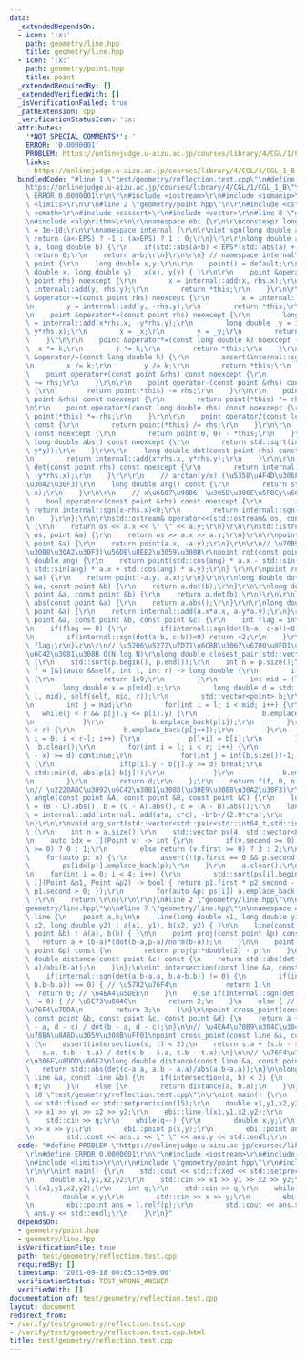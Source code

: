 ```yaml
---
data:
  _extendedDependsOn:
  - icon: ':x:'
    path: geometry/line.hpp
    title: geometry/line.hpp
  - icon: ':x:'
    path: geometry/point.hpp
    title: point
  _extendedRequiredBy: []
  _extendedVerifiedWith: []
  _isVerificationFailed: true
  _pathExtension: cpp
  _verificationStatusIcon: ':x:'
  attributes:
    '*NOT_SPECIAL_COMMENTS*': ''
    ERROR: '0.0000001'
    PROBLEM: https://onlinejudge.u-aizu.ac.jp/courses/library/4/CGL/1/CGL_1_B
    links:
    - https://onlinejudge.u-aizu.ac.jp/courses/library/4/CGL/1/CGL_1_B
  bundledCode: "#line 1 \"test/geometry/reflection.test.cpp\"\n#define PROBLEM \"\
    https://onlinejudge.u-aizu.ac.jp/courses/library/4/CGL/1/CGL_1_B\"\r\n#define\
    \ ERROR 0.0000001\r\n\r\n#include <iostream>\r\n#include <iomanip>\r\n#include\
    \ <limits>\r\n\r\n#line 2 \"geometry/point.hpp\"\n\r\n#include <cstdint>\r\n#include\
    \ <cmath>\r\n#include <cassert>\r\n#include <vector>\r\n#line 8 \"geometry/point.hpp\"\
    \n#include <algorithm>\r\n\r\nnamespace ebi {\r\n\r\nconstexpr long double EPS\
    \ = 1e-10;\r\n\r\nnamespace internal {\r\n\r\nint sgn(long double a) {\r\n   \
    \ return (a<-EPS) ? -1 : (a>EPS) ? 1 : 0;\r\n}\r\n\r\nlong double add(long double\
    \ a, long double b) {\r\n    if(std::abs(a+b) < EPS*(std::abs(a) + std::abs(b)))\
    \ return 0;\r\n    return a+b;\r\n}\r\n\r\n} // namespace internal\r\n\r\nstruct\
    \ point {\r\n    long double x,y;\r\n\r\n    point() = default;\r\n\r\n    point(long\
    \ double x, long double y) : x(x), y(y) { }\r\n\r\n    point &operator+=(const\
    \ point rhs) noexcept {\r\n        x = internal::add(x, rhs.x);\r\n        y =\
    \ internal::add(y, rhs.y);\r\n        return *this;\r\n    }\r\n\r\n    point\
    \ &operator-=(const point rhs) noexcept {\r\n        x = internal::add(x, -rhs.x);\r\
    \n        y = internal::add(y, -rhs.y);\r\n        return *this;\r\n    }\r\n\r\
    \n    point &operator*=(const point rhs) noexcept {\r\n        long double _x\
    \ = internal::add(x*rhs.x, -y*rhs.y);\r\n        long double _y = internal::add(x*rhs.y,\
    \ y*rhs.x);\r\n        x = _x;\r\n        y = _y;\r\n        return *this;\r\n\
    \    }\r\n\r\n    point &operator*=(const long double k) noexcept {\r\n      \
    \  x *= k;\r\n        y *= k;\r\n        return *this;\r\n    }\r\n\r\n    point\
    \ &operator/=(const long double k) {\r\n        assert(internal::sgn(k)!=0);\r\
    \n        x /= k;\r\n        y /= k;\r\n        return *this;\r\n    }\r\n\r\n\
    \    point operator+(const point &rhs) const noexcept {\r\n        return point(*this)\
    \ += rhs;\r\n    }\r\n\r\n    point operator-(const point &rhs) const noexcept\
    \ {\r\n        return point(*this) -= rhs;\r\n    }\r\n\r\n    point operator*(const\
    \ point &rhs) const noexcept {\r\n        return point(*this) *= rhs;\r\n    }\r\
    \n\r\n    point operator*(const long double rhs) const noexcept {\r\n        return\
    \ point(*this) *= rhs;\r\n    }\r\n\r\n    point operator/(const long double rhs)\
    \ const {\r\n        return point(*this) /= rhs;\r\n    }\r\n\r\n    point operator-()\
    \ const noexcept {\r\n        return point(0, 0) - *this;\r\n    }\r\n\r\n   \
    \ long double abs() const noexcept {\r\n        return std::sqrt(internal::add(x*x,\
    \ y*y));\r\n    }\r\n\r\n    long double dot(const point rhs) const noexcept {\r\
    \n        return internal::add(x*rhs.x, y*rhs.y);\r\n    }\r\n\r\n    long double\
    \ det(const point rhs) const noexcept {\r\n        return internal::add(x*rhs.y,\
    \ -y*rhs.x);\r\n    }\r\n\r\n    // arctan(y/x) (\u5358\u4F4D\u306F\u30E9\u30B8\
    \u30A2\u30F3)\r\n    long double arg() const {\r\n        return std::atan2(y,\
    \ x);\r\n    }\r\n\r\n    // x\u6607\u9806, \u305D\u306E\u5F8Cy\u6607\u9806\r\n\
    \    bool operator<(const point &rhs) const noexcept {\r\n        if(internal::sgn(x-rhs.x))\
    \ return internal::sgn(x-rhs.x)<0;\r\n        return internal::sgn(y-rhs.y)<0;\r\
    \n    }\r\n};\r\n\r\nstd::ostream& operator<<(std::ostream& os, const point &a)\
    \ {\r\n    return os << a.x << \" \" << a.y;\r\n}\r\n\r\nstd::istream& operator>>(std::istream&\
    \ os, point &a) {\r\n    return os >> a.x >> a.y;\r\n}\r\n\r\npoint conj(const\
    \ point &a) {\r\n    return point(a.x, -a.y);\r\n}\r\n\r\n// \u70B9a \u3092ang(\u30E9\
    \u30B8\u30A2\u30F3)\u56DE\u8EE2\u3059\u308B\r\npoint rot(const point &a, long\
    \ double ang) {\r\n    return point(std::cos(ang) * a.x - std::sin(ang) * a.y,\
    \ std::sin(ang) * a.x + std::cos(ang) * a.y);\r\n} \r\n\r\npoint rot90(const point\
    \ &a) {\r\n    return point(-a.y, a.x);\r\n}\r\n\r\nlong double dot(const point\
    \ &a, const point &b) {\r\n    return a.dot(b);\r\n}\r\n\r\nlong double det(const\
    \ point &a, const point &b) {\r\n    return a.det(b);\r\n}\r\n\r\nlong double\
    \ abs(const point &a) {\r\n    return a.abs();\r\n}\r\n\r\nlong double norm(const\
    \ point &a) {\r\n    return internal::add(a.x*a.x, a.y*a.y);\r\n}\r\n\r\nint isp(const\
    \ point &a, const point &b, const point &c) {\r\n    int flag = internal::sgn(det(b-a,c-a));\r\
    \n    if(flag == 0) {\r\n        if(internal::sgn(dot(b-a, c-a))<0) return -2;\r\
    \n        if(internal::sgn(dot(a-b, c-b))<0) return +2;\r\n    }\r\n    return\
    \ flag;\r\n}\r\n\r\n// \u5206\u5272\u7D71\u6CBB\u3067\u6700\u8FD1\u70B9\u5BFE\u3092\
    \u6C42\u3081\u308B O(N log N)\r\nlong double closest_pair(std::vector<point> p)\
    \ {\r\n    std::sort(p.begin(), p.end());\r\n    int n = p.size();\r\n    auto\
    \ f = [&](auto &&self, int l, int r) -> long double {\r\n        if(r-l == 1)\
    \ {\r\n            return 1e9;\r\n        }\r\n        int mid = (l+r)/2;\r\n\
    \        long double x = p[mid].x;\r\n        long double d = std::min(self(self,\
    \ l, mid), self(self, mid, r));\r\n        std::vector<point> b;\r\n        b.reserve(r-l);\r\
    \n        int j = mid;\r\n        for(int i = l; i < mid; i++) {\r\n         \
    \   while(j < r && p[j].y <= p[i].y) {\r\n                b.emplace_back(p[j++]);\r\
    \n            }\r\n            b.emplace_back(p[i]);\r\n        }\r\n        while(j\
    \ < r) {\r\n            b.emplace_back(p[j++]);\r\n        }\r\n        for(int\
    \ i = 0; i < r-l; i++) {\r\n            p[l+i] = b[i];\r\n        }\r\n      \
    \  b.clear();\r\n        for(int i = l; i < r; i++) {\r\n            if(std::abs(p[i].x\
    \ - x) >= d) continue;\r\n            for(int j = int(b.size())-1; j >= 0; j--)\
    \ {\r\n                if(p[i].y - b[j].y >= d) break;\r\n                d =\
    \ std::min(d, abs(p[i]-b[j]));\r\n            }\r\n            b.emplace_back(p[i]);\r\
    \n        }\r\n        return d;\r\n    };\r\n    return f(f, 0, n);\r\n}\r\n\r\
    \n// \u2220ABC\u3092\u6C42\u3081\u308B(\u30E9\u30B8\u30A2\u30F3)\r\nlong double\
    \ angle(const point &A, const point &B, const point &C) {\r\n    long double a\
    \ = (B - C).abs(), b = (C - A).abs(), c = (A - B).abs();\r\n    long double cos\
    \ = internal::add(internal::add(a*a, c*c), -b*b)/(2.0*c*a);\r\n    return std::acos(cos);\r\
    \n}\r\n\r\nvoid arg_sort(std::vector<std::pair<std::int64_t,std::int64_t>> &a)\
    \ {\r\n    int n = a.size();\r\n    std::vector ps(4, std::vector<Point>());\r\
    \n    auto idx = [](Point v) -> int {\r\n        if(v.second >= 0) return (v.first\
    \ >= 0) ? 0 : 1;\r\n        else return (v.first >= 0) ? 3 : 2;\r\n    };\r\n\
    \    for(auto p: a) {\r\n        assert(!(p.first == 0 && p.second == 0));\r\n\
    \        ps[idx(p)].emplace_back(p);\r\n    }\r\n    a.clear();\r\n    a.reserve(n);\r\
    \n    for(int i = 0; i < 4; i++) {\r\n        std::sort(ps[i].begin(), ps[i].end(),\
    \ [](Point &p1, Point &p2) -> bool { return p1.first * p2.second - p2.first *\
    \ p1.second > 0; });\r\n        for(auto &p: ps[i]) a.emplace_back(p);\r\n   \
    \ }\r\n    return;\r\n}\r\n\r\n}\n#line 2 \"geometry/line.hpp\"\n\n#line 5 \"\
    geometry/line.hpp\"\n\n#line 7 \"geometry/line.hpp\"\n\nnamespace ebi {\n\nstruct\
    \ line {\n    point a,b;\n\n    line(long double x1, long double y1, long double\
    \ x2, long double y2) : a(x1, y1), b(x2, y2) { }\n\n    line(const point &a, const\
    \ point &b) : a(a), b(b) { }\n\n    point proj(const point &p) const {\n     \
    \   return a + (b-a)*(dot(b-a,p-a)/norm(b-a));\n    }\n\n    point relf(const\
    \ point &p) const {\n        return proj(p)*double(2) - p;\n    }\n\n    long\
    \ double distance(const point &c) const {\n    return std::abs(det(c - a, b -\
    \ a)/abs(b-a));\n    }\n};\n\nint intersection(const line &a, const line &b) {\n\
    \    if(internal::sgn(det(a.b-a.a, b.a-b.b)) != 0) {\n        if(internal::sgn(dot(a.b-a.a,\
    \ b.b-b.a)) == 0) { // \u5782\u76F4\n            return 1;\n        }\n      \
    \  return 0; // \u4EA4\u5DEE\n    }\n    else if(internal::sgn(det(a.b-a.a, b.a-a.a))\
    \ != 0) { // \u5E73\u884C\n        return 2;\n    }\n    else { // \u540C\u4E00\
    \u76F4\u7DDA\n        return 3;\n    }\n}\n\npoint cross_point(const point &a,\
    \ const point &b, const point &c, const point &d) {\n    return a + (b-a) * det(c\
    \ - a, d - c) / det(b - a, d - c);\n}\n\n// \u4EA4\u70B9\u304C\u3042\u308B\u304B\
    \u78BA\u8A8D\u3059\u308B\uFF01\npoint cross_point(const line &s, const line &t)\
    \ {\n    assert(intersection(s, t) < 2);\n    return s.a + (s.b - s.a) * det(t.a\
    \ - s.a, t.b - t.a) / det(s.b - s.a, t.b - t.a);\n}\n\n// \u76F4\u7DDAa\u3068\u70B9\
    c\u306E\u8DDD\u96E2\nlong double distance(const line &a, const point &c) {\n \
    \   return std::abs(det(c-a.a, a.b - a.a)/abs(a.b-a.a));\n}\n\nlong double distance(const\
    \ line &a, const line &b) {\n    if(intersection(a, b) < 2) {\n        return\
    \ 0;\n    }\n    else {\n        return distance(a, b.a);\n    }\n}\n\n}\n#line\
    \ 10 \"test/geometry/reflection.test.cpp\"\n\r\nint main() {\r\n    std::cout\
    \ << std::fixed << std::setprecision(15);\r\n    double x1,y1,x2,y2;\r\n    std::cin\
    \ >> x1 >> y1 >> x2 >> y2;\r\n    ebi::line l(x1,y1,x2,y2);\r\n    int q;\r\n\
    \    std::cin >> q;\r\n    while(q--) {\r\n        double x,y;\r\n        std::cin\
    \ >> x >> y;\r\n        ebi::point p(x,y);\r\n        ebi::point ans = l.relf(p);\r\
    \n        std::cout << ans.x << \" \" << ans.y << std::endl;\r\n    }\r\n}\n"
  code: "#define PROBLEM \"https://onlinejudge.u-aizu.ac.jp/courses/library/4/CGL/1/CGL_1_B\"\
    \r\n#define ERROR 0.0000001\r\n\r\n#include <iostream>\r\n#include <iomanip>\r\
    \n#include <limits>\r\n\r\n#include \"geometry/point.hpp\"\r\n#include \"geometry/line.hpp\"\
    \r\n\r\nint main() {\r\n    std::cout << std::fixed << std::setprecision(15);\r\
    \n    double x1,y1,x2,y2;\r\n    std::cin >> x1 >> y1 >> x2 >> y2;\r\n    ebi::line\
    \ l(x1,y1,x2,y2);\r\n    int q;\r\n    std::cin >> q;\r\n    while(q--) {\r\n\
    \        double x,y;\r\n        std::cin >> x >> y;\r\n        ebi::point p(x,y);\r\
    \n        ebi::point ans = l.relf(p);\r\n        std::cout << ans.x << \" \" <<\
    \ ans.y << std::endl;\r\n    }\r\n}"
  dependsOn:
  - geometry/point.hpp
  - geometry/line.hpp
  isVerificationFile: true
  path: test/geometry/reflection.test.cpp
  requiredBy: []
  timestamp: '2021-09-18 00:05:33+09:00'
  verificationStatus: TEST_WRONG_ANSWER
  verifiedWith: []
documentation_of: test/geometry/reflection.test.cpp
layout: document
redirect_from:
- /verify/test/geometry/reflection.test.cpp
- /verify/test/geometry/reflection.test.cpp.html
title: test/geometry/reflection.test.cpp
---
```


